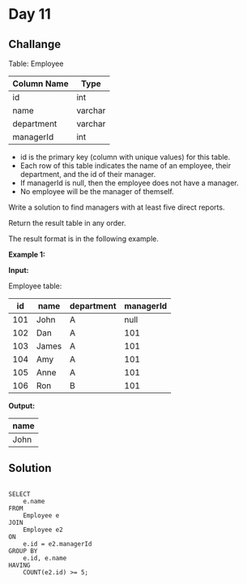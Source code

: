 # Day 11

## Challange 

Table: Employee


| Column Name | Type    |
|-------------|---------|
| id          | int     |
| name        | varchar |
| department  | varchar |
| managerId   | int     |

- id is the primary key (column with unique values) for this table.
- Each row of this table indicates the name of an employee, their department, and the id of their manager.
- If managerId is null, then the employee does not have a manager.
- No employee will be the manager of themself.
 

Write a solution to find managers with at least five direct reports.

Return the result table in any order.

The result format is in the following example.

 

**Example 1:**

**Input:**

Employee table:

| id  | name  | department | managerId |
|-----|-------|------------|-----------|
| 101 | John  | A          | null      |
| 102 | Dan   | A          | 101       |
| 103 | James | A          | 101       |
| 104 | Amy   | A          | 101       |
| 105 | Anne  | A          | 101       |
| 106 | Ron   | B          | 101       |

**Output:** 

| name |
|------|
| John |

## Solution

```mysql

SELECT 
    e.name
FROM 
    Employee e
JOIN 
    Employee e2 
ON 
    e.id = e2.managerId
GROUP BY 
    e.id, e.name
HAVING 
    COUNT(e2.id) >= 5;
```
